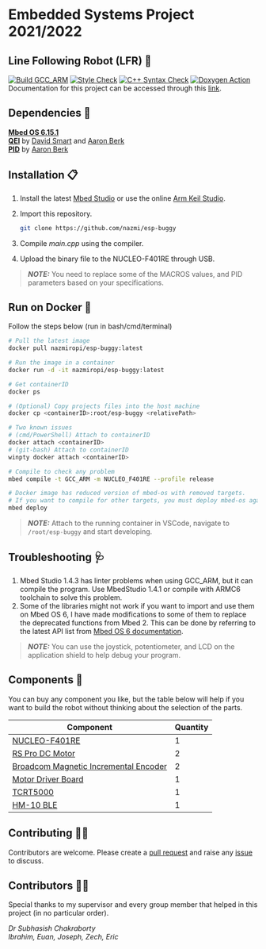 # Embedded Systems Project 2021/2022

## Line Following Robot (LFR) 🚓

[![Build GCC_ARM](https://github.com/nazmi/esp-buggy/actions/workflows/build.yml/badge.svg)](https://github.com/nazmi/esp-buggy/actions/workflows/build.yml)
[![Style Check](https://github.com/nazmi/esp-buggy/actions/workflows/linter.yml/badge.svg)](https://github.com/nazmi/esp-buggy/actions/workflows/linter.yml)
[![C++ Syntax Check](https://github.com/nazmi/esp-buggy/actions/workflows/cppcheck.yml/badge.svg)](https://github.com/nazmi/esp-buggy/actions/workflows/cppcheck.yml)
[![Doxygen Action](https://github.com/nazmi/esp-buggy/actions/workflows/publish.yml/badge.svg)](https://github.com/nazmi/esp-buggy/actions/workflows/publish.yml)  
Documentation for this project can be accessed through this [link](https://nazmi.github.io/esp-buggy).

## Dependencies 📌

[**Mbed OS 6.15.1**](https://github.com/ARMmbed/mbed-os/releases/tag/mbed-os-6.15.1)  
[**QEI**](https://os.mbed.com/users/WiredHome/code/QEI/) by [David Smart](https://os.mbed.com/users/WiredHome/)   and [Aaron Berk](https://os.mbed.com/users/aberk/)  
[**PID**](https://os.mbed.com/users/aberk/code/PID/) by [Aaron Berk](https://os.mbed.com/users/aberk/)  

## Installation 📋

1. Install the latest [Mbed Studio](https://os.mbed.com/studio/) or use the online [Arm Keil Studio](https://studio.keil.arm.com/).
2. Import this repository.

   ```bash
   git clone https://github.com/nazmi/esp-buggy
   ```

3. Compile *main.cpp* using the compiler.
4. Upload the binary file to the NUCLEO-F401RE through USB.

> **_NOTE:_** You need to replace some of the MACROS values, and PID parameters based on your specifications.

## Run on Docker 🐋

Follow the steps below (run in bash/cmd/terminal)

   ```bash
   # Pull the latest image
   docker pull nazmiropi/esp-buggy:latest

   # Run the image in a container
   docker run -d -it nazmiropi/esp-buggy:latest

   # Get containerID
   docker ps

   # (Optional) Copy projects files into the host machine
   docker cp <containerID>:root/esp-buggy <relativePath> 
   
   # Two known issues
   # (cmd/PowerShell) Attach to containerID
   docker attach <containerID>
   # (git-bash) Attach to containerID
   winpty docker attach <containerID>

   # Compile to check any problem
   mbed compile -t GCC_ARM -m NUCLEO_F401RE --profile release

   # Docker image has reduced version of mbed-os with removed targets.
   # If you want to compile for other targets, you must deploy mbed-os again.
   mbed deploy
   ```

> **_NOTE:_** Attach to the running container in VSCode, navigate to ```/root/esp-buggy``` and start developing.

## Troubleshooting 🩺

1. Mbed Studio 1.4.3 has linter problems when using GCC_ARM, but it can compile the program. Use MbedStudio 1.4.1 or compile with ARMC6 toolchain to solve this problem.
2. Some of the libraries might not work if you want to import and use them on Mbed OS 6, I have made modifications to some of them to replace the deprecated functions from Mbed 2. This can be done by referring to the latest API list from  [Mbed OS 6 documentation](https://os.mbed.com/docs/mbed-os/v6.15/introduction/index.html).

> **_NOTE:_** You can use the joystick, potentiometer, and LCD on the application shield to help debug your program.

## Components 🛒

You can buy any component you like, but the table below will help if you want to build the robot without thinking about the selection of the parts.

|Component|Quantity
--|--
|[NUCLEO-F401RE](https://uk.farnell.com/stmicroelectronics/nucleo-f401re/nucleo-board-mcu/dp/2394223)| 1|
|[RS Pro DC Motor](https://uk.rs-online.com/web/p/dc-motors/2389737/)|2|
|[Broadcom Magnetic Incremental Encoder](https://uk.farnell.com/broadcom-limited/aeat-601b-f06/encoder-incremental-3-ch-12000rpm/dp/2467469)| 2
|[Motor Driver Board](https://uk.farnell.com/maxim-integrated-products/maxrefdes89/ref-design-board-dc-motor-driver/dp/2523609)|1|
|[TCRT5000](https://www.robotshop.com/en/aptinex-raykha-s8-tcrt5000-based-8-channel-reflective-sensor-array.html)| 1|
|[HM-10 BLE](https://www.robotshop.com/uk/sunfounder-bluetooth-40-hm-10-master-slave-module.html)|1|

## Contributing 👨‍💻

Contributors are welcome. Please create a [pull request](https://github.com/nazmi/esp-buggy/pulls) and raise any [issue](https://github.com/nazmi/esp-buggy/issues) to discuss.  

## Contributors 👷‍♂️

Special thanks to my supervisor and every group member that helped in this project (in no particular order).

*Dr Subhasish Chakraborty*  
*Ibrahim, Euan, Joseph, Zech, Eric*
